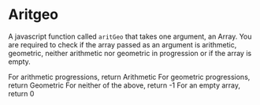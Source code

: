 # Aritgeo

A javascript function called `aritGeo` that takes one argument, an Array. 
You are required to check if the array passed as an argument is arithmetic, geometric, neither arithmetic nor geometric in progression or if the array is empty.

For arithmetic progressions, return Arithmetic
For geometric progressions, return Geometric
For neither of the above, return -1
For an empty array, return 0
